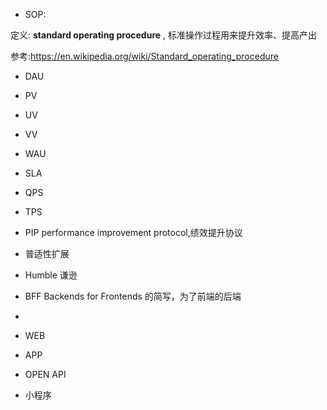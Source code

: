 

- SOP: 

定义:  **standard operating procedure** , 标准操作过程用来提升效率、提高产出

参考:https://en.wikipedia.org/wiki/Standard_operating_procedure

- DAU

- PV

- UV

- VV

- WAU

- SLA

- QPS

- TPS

- PIP performance improvement protocol,绩效提升协议

- 普适性扩展

- Humble 谦逊

- BFF  Backends for Frontends 的简写，为了前端的后端

- 

- WEB
- APP
- OPEN API
- 小程序